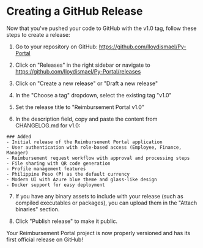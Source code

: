 # Creating a GitHub Release

Now that you've pushed your code to GitHub with the v1.0 tag, follow these steps to create a release:

1. Go to your repository on GitHub: https://github.com/lloydismael/Py-Portal

2. Click on "Releases" in the right sidebar or navigate to https://github.com/lloydismael/Py-Portal/releases

3. Click on "Create a new release" or "Draft a new release"

4. In the "Choose a tag" dropdown, select the existing tag "v1.0"

5. Set the release title to "Reimbursement Portal v1.0"

6. In the description field, copy and paste the content from CHANGELOG.md for v1.0:

```
### Added
- Initial release of the Reimbursement Portal application
- User authentication with role-based access (Employee, Finance, Manager)
- Reimbursement request workflow with approval and processing steps
- File sharing with QR code generation
- Profile management features
- Philippine Peso (₱) as the default currency
- Modern UI with Azure blue theme and glass-like design
- Docker support for easy deployment
```

7. If you have any binary assets to include with your release (such as compiled executables or packages), you can upload them in the "Attach binaries" section.

8. Click "Publish release" to make it public.

Your Reimbursement Portal project is now properly versioned and has its first official release on GitHub!
